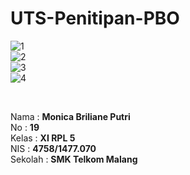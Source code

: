 # UTS-Penitipan-PBO

![1](https://cloud.githubusercontent.com/assets/22133379/23999635/3ab172f2-0a16-11e7-9c0b-0377b46b5ccf.PNG) <br>
![2](https://cloud.githubusercontent.com/assets/22133379/23999636/3ab42f38-0a16-11e7-8179-cd4d40583a94.PNG) <br>
![3](https://cloud.githubusercontent.com/assets/22133379/23999638/3abe3a8c-0a16-11e7-8f93-1ad7122b0bd3.PNG) <br>
![4](https://cloud.githubusercontent.com/assets/22133379/23999637/3ab63d50-0a16-11e7-8111-ed3eeea7a8b6.PNG) <br>

<br>

Nama : __Monica Briliane Putri__ <br>
No : __19__ <br>
Kelas : __XI RPL 5__ <br>
NIS : __4758/1477.070__ <br>
Sekolah : __SMK Telkom Malang__ <br>
